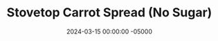 ---
layout: post
title:  "Stovetop Carrot Spread (No Sugar)"
date:   2024-03-15 00:00:00 -05000
categories: 
- Recipes
- Sweet Spreads
permalink: /recipes/carrot-spread
image: /assets/Food/Sweet Spreads/Carrot/carrot-cover.jpg
ing: carrot-ing
facts: carrot-facts
section1: 
start2: 
section2: 
start3: 
section3: 
start4: 
section4: 
start5: 
section5: 
Prep: 10
Rest: 
Cook: 120
Source1: 
Source2: 
whisk: https://s.samsungfood.com/a7GYF
tags: 
- carrot
- baby carrot
- large carrot
- shredded carrot
- cinnamon
- nutmeg
- ginger
- allspice
- all spice
- gloves
- unsweetened applesauce
- spread
- jam
- jelly
Description: This carrot jam is a twist on my classic <a href="apple-spread">No Sugar Added Apple Spread</a>. It simmers carrots with all the carrot cake spices, leaving your home smelling amazing. It tastes great on a PB&J or in your morning yogurt or oatmeal. It's very simple, so give it a go
Instructions: 
- Wash and cut your carrots. If using baby carrots, you can add those right to the pot as is, no cutting needed. For large carrots, cut into strips, about the size of a baby carrot. Transfer to your pot<br><br>

- To the pot, add your spices (cinnamon, ginger, nutmeg, cloves, and allspice), vanilla, and applesauce. Mix together<br><br>

- Pour in just enough water to cover the carrots. Cover and cook on medium heat with occasional stirring and mashing with a wooden spoon (make sure nothing sticks and burns), until the carrots are tender. If all the water has cooked off but the carrots aren't soft yet, just cover again with water, and cook until the carrots are fork tender. I had to fill mine up with water 3 times<br><br>

- Use an immersion blender to blend the jam as smoothly as possible. It should be about the consistency of pumpkin puree. Squeeze in the some lemon (the acid helps preserve it in the fridge for longer). Transfer to a jar, and store in the fridge<br><br>
- <center><img src="/assets/Food/Sweet Spreads/Carrot/carrot-4.jpg" alt="" class="instruction-image"></center><br>

- My batch weighed about 570g at the end. Assuming a 2 tbsp (32 g) serving, there are about 18 servings
---